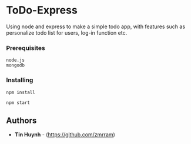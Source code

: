 # ToDo-Express

Using node and express to make a simple todo app, with features such as personalize todo list for users, log-in function etc.

### Prerequisites

```
node.js
mongodb
```

### Installing

```
npm install
```

```
npm start
```

## Authors

* **Tin Huynh** - (https://github.com/zmrram)

